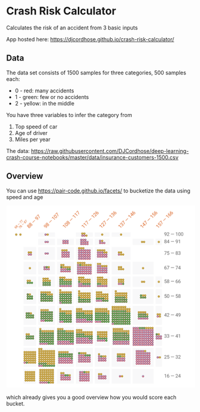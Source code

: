 # Crash Risk Calculator

Calculates the risk of an accident from 3 basic inputs

App hosted here: https://djcordhose.github.io/crash-risk-calculator/

## Data

The data set consists of 1500 samples for three categories, 500 samples each:

*  0 - red: many accidents
*  1 - green: few or no accidents
*  2 - yellow: in the middle

You have three variables to infer the category from
1. Top speed of car
1. Age of driver
1. Miles per year

The data: https://raw.githubusercontent.com/DJCordhose/deep-learning-crash-course-notebooks/master/data/insurance-customers-1500.csv

## Overview

You can use https://pair-code.github.io/facets/ to bucketize the data using speed and age

<img src='data/buckets.png'>

which already gives you a good overview how you would score each bucket.


